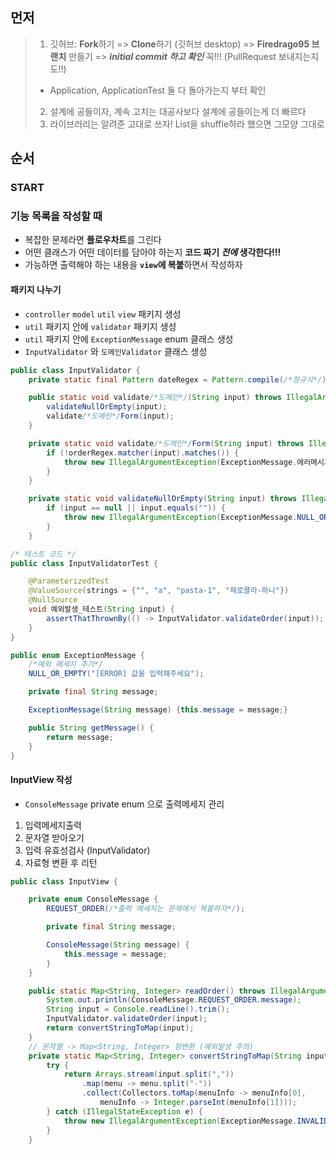 ## 먼저

> 1. 깃허브: **Fork**하기 => **Clone**하기 (깃허브 desktop) => **Firedrago95 브랜치** 만들기 => **_initial commit 하고 확인_** 꼭!!! (PullRequest 보내지는지도!!)
> - Application, ApplicationTest 둘 다 돌아가는지 부터 확인
> 2. 설계에 공들이자, 계속 고치는 대공사보다 설계에 공들이는게 더 빠르다
> 3. 라이브러리는 알려준 고대로 쓰자! List<String>을 shuffle하라 했으면 그모양 그대로

## 순서

### START

### 기능 목록을 작성할 때

- 복잡한 문제라면 **플로우차트**를 그린다
- 어떤 클래스가 어떤 데이터를 담아야 하는지 **코드 짜기 _전에_ 생각한다!!!**
- 가능하면 출력해야 하는 내용을 **`view`에 복붙**하면서 작성하자

#### 패키지 나누기

- `controller` `model` `util` `view` 패키지 생성
- `util` 패키지 안에 `validator` 패키지 생성
- `util` 패키지 안에 `ExceptionMessage` enum 클래스 생성
- `InputValidator` 와 `도메인Validator` 클래스 생성
```java
public class InputValidator {
    private static final Pattern dateRegex = Pattern.compile(/*정규식*/);

    public static void validate/*도메인*/(String input) throws IllegalArgumentException {
        validateNullOrEmpty(input);
        validate/*도메인*/Form(input);
    }

    private static void validate/*도메인*/Form(String input) throws IllegalArgumentException {
        if (!orderRegex.matcher(input).matches()) {
            throw new IllegalArgumentException(ExceptionMessage.에러메시지.getMessage());
        }
    }

    private static void validateNullOrEmpty(String input) throws IllegalArgumentException {
        if (input == null || input.equals("")) {
            throw new IllegalArgumentException(ExceptionMessage.NULL_OR_EMPTY.getMessage());
        }
    }

/* 테스트 코드 */
public class InputValidatorTest {

    @ParameterizedTest
    @ValueSource(strings = {"", "a", "pasta-1", "제로콜라-하나"})
    @NullSource
    void 예외발생_테스트(String input) {
        assertThatThrownBy(() -> InputValidator.validateOrder(input));
    }
}
```
```java
public enum ExceptionMessage {
    /*예외 메세지 추가*/
    NULL_OR_EMPTY("[ERROR] 값을 입력해주세요");

    private final String message;

    ExceptionMessage(String message) {this.message = message;}

    public String getMessage() {
        return message;
    }
}

```

#### InputView 작성

- `ConsoleMessage` private enum 으로 출력메세지 관리
1. 입력메세지출력
2. 문자열 받아오기
3. 입력 유효성검사 (InputValidator)
4. 자료형 변환 후 리턴
```java
public class InputView {

    private enum ConsoleMessage {
        REQUEST_ORDER(/*출력 메세지는 문제에서 복붙하자*/);

        private final String message;

        ConsoleMessage(String message) {
            this.message = message;
        }
    }

    public static Map<String, Integer> readOrder() throws IllegalArgumentException {
        System.out.println(ConsoleMessage.REQUEST_ORDER.message);
        String input = Console.readLine().trim();
        InputValidator.validateOrder(input);
        return convertStringToMap(input);
    }
    // 문자열 -> Map<String, Integer> 형변환 (예외발생 주의)
    private static Map<String, Integer> convertStringToMap(String input) {
        try {
            return Arrays.stream(input.split(","))
                .map(menu -> menu.split("-"))
                .collect(Collectors.toMap(menuInfo -> menuInfo[0],
                    menuInfo -> Integer.parseInt(menuInfo[1])));
        } catch (IllegalStateException e) {
            throw new IllegalArgumentException(ExceptionMessage.INVALID_ORDER.getMessage());
        }
    }
```
